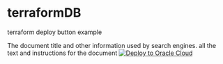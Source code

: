 # terraformDB
terraform deploy button example
<html>
    <head>
        The document title and other information used by search engines.
    </head>
    <body>
        all the text and instructions for the document
                     <a 
            href="https://cloud.oracle.com/resourcemanager/stacks/create&zipUrl=https://github.com/RawanAk/terraformDB/releases/download/v1.2.1/converged-db-mkplc-freetier.zip" target="_blank">
              <img 
            src="https://oci-resourcemanager-plugin.plugins.oci.oraclecloud.com/latest/deploy-to-oracle-cloud.svg" 
            alt="Deploy to Oracle Cloud"/>
            </a>    
        </body>

</html> 
